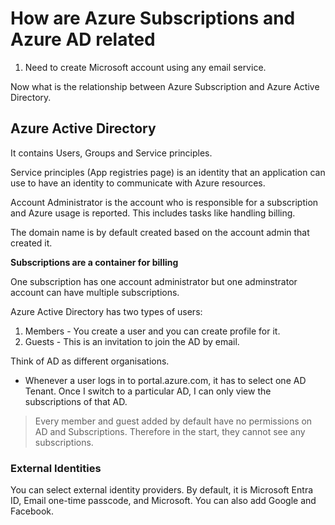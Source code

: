 # How are Azure Subscriptions and Azure AD related

1. Need to create Microsoft account using any email service.

Now what is the relationship between Azure Subscription and Azure Active Directory.

## Azure Active Directory

It contains Users, Groups and Service principles.

Service principles (App registries page) is an identity that an application can use to have an identity to communicate with Azure resources.

Account Administrator is the account who is responsible for a subscription and Azure usage is reported. This includes tasks like handling billing.

The domain name is by default created based on the account admin that created it.

**Subscriptions are a container for billing**

One subscription has one account administrator but one adminstrator account can have multiple subscriptions.

Azure Active Directory has two types of users:

1. Members - You create a user and you can create profile for it.
2. Guests - This is an invitation to join the AD by email.

Think of AD as different organisations.

- Whenever a user logs in to portal.azure.com, it has to select one AD Tenant. Once I switch to a particular AD, I can only view the subscriptions of that AD.

> Every member and guest added by default have no permissions on AD and Subscriptions. Therefore in the start, they cannot see any subscriptions.

### External Identities
You can select external identity providers. By default, it is Microsoft Entra ID, Email one-time passcode, and Microsoft. You can also add Google and Facebook.